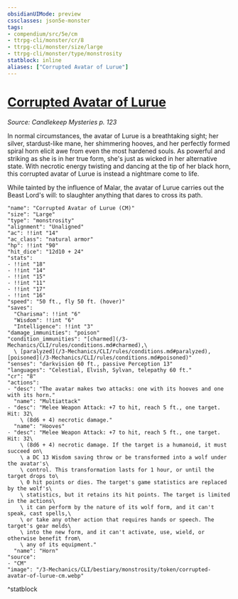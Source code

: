 ```yaml
---
obsidianUIMode: preview
cssclasses: json5e-monster
tags:
- compendium/src/5e/cm
- ttrpg-cli/monster/cr/8
- ttrpg-cli/monster/size/large
- ttrpg-cli/monster/type/monstrosity
statblock: inline
aliases: ["Corrupted Avatar of Lurue"]
---
```

# [Corrupted Avatar of Lurue](3-Mechanics\CLI\bestiary\monstrosity/corrupted-avatar-of-lurue-cm.md)
*Source: Candlekeep Mysteries p. 123*  

In normal circumstances, the avatar of Lurue is a breathtaking sight; her silver, stardust-like mane, her shimmering hooves, and her perfectly formed spiral horn elicit awe from even the most hardened souls. As powerful and striking as she is in her true form, she's just as wicked in her alternative state. With necrotic energy twisting and dancing at the tip of her black horn, this corrupted avatar of Lurue is instead a nightmare come to life.

While tainted by the influence of Malar, the avatar of Lurue carries out the Beast Lord's will: to slaughter anything that dares to cross its path.

```statblock
"name": "Corrupted Avatar of Lurue (CM)"
"size": "Large"
"type": "monstrosity"
"alignment": "Unaligned"
"ac": !!int "14"
"ac_class": "natural armor"
"hp": !!int "90"
"hit_dice": "12d10 + 24"
"stats":
- !!int "18"
- !!int "14"
- !!int "15"
- !!int "11"
- !!int "17"
- !!int "16"
"speed": "50 ft., fly 50 ft. (hover)"
"saves":
  "Charisma": !!int "6"
  "Wisdom": !!int "6"
  "Intelligence": !!int "3"
"damage_immunities": "poison"
"condition_immunities": "[charmed](/3-Mechanics/CLI/rules/conditions.md#charmed),\
  \ [paralyzed](/3-Mechanics/CLI/rules/conditions.md#paralyzed), [poisoned](/3-Mechanics/CLI/rules/conditions.md#poisoned)"
"senses": "darkvision 60 ft., passive Perception 13"
"languages": "Celestial, Elvish, Sylvan, telepathy 60 ft."
"cr": "8"
"actions":
- "desc": "The avatar makes two attacks: one with its hooves and one with its horn."
  "name": "Multiattack"
- "desc": "Melee Weapon Attack: +7 to hit, reach 5 ft., one target. Hit: 32\
    \ (8d6 + 4) necrotic damage."
  "name": "Hooves"
- "desc": "Melee Weapon Attack: +7 to hit, reach 5 ft., one target. Hit: 32\
    \ (8d6 + 4) necrotic damage. If the target is a humanoid, it must succeed on\
    \ a DC 13 Wisdom saving throw or be transformed into a wolf under the avatar's\
    \ control. This transformation lasts for 1 hour, or until the target drops to\
    \ 0 hit points or dies. The target's game statistics are replaced by the wolf's\
    \ statistics, but it retains its hit points. The target is limited in the actions\
    \ it can perform by the nature of its wolf form, and it can't speak, cast spells,\
    \ or take any other action that requires hands or speech. The target's gear melds\
    \ into the new form, and it can't activate, use, wield, or otherwise benefit from\
    \ any of its equipment."
  "name": "Horn"
"source":
- "CM"
"image": "/3-Mechanics/CLI/bestiary/monstrosity/token/corrupted-avatar-of-lurue-cm.webp"
```
^statblock